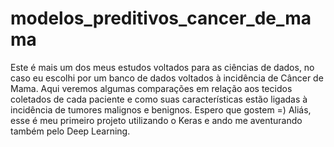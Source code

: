 # modelos_preditivos_cancer_de_mama
Este é mais um dos meus estudos voltados para as ciências de dados, no caso eu escolhi por um banco de dados voltados à incidência de Câncer de Mama.  Aqui veremos algumas comparações em relação aos tecidos coletados de cada paciente e como suas características estão ligadas à incidência de tumores malignos e benignos. Espero que gostem =) Aliás, esse é meu primeiro projeto utilizando o Keras e ando me aventurando também pelo Deep Learning.
